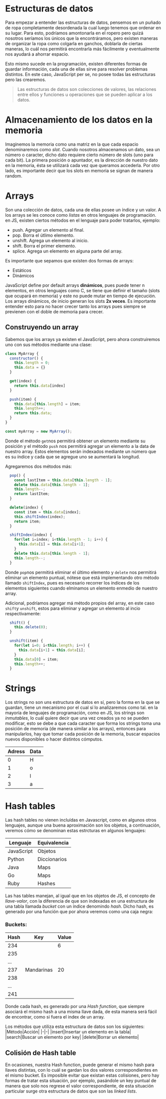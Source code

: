 # Estructuras de datos
Para empezar a entender las estructuras de datos, pensemos en un puñado de ropa completamente desordenada la cual luego tenemos que ordenar en su lugar. Para esto, podríamos amontonarla en el ropero pero quizá nosotros seríamos los únicos que la encontráramos, pero existen maneras de organizar la ropa como colgarla en ganchos, doblarla de ciertas maneras, lo cuál nos permitirá encontrarla más fácilmente y eventualmente nos ayudará a ahorrar espacio.

Esto mismo sucede en la programación, existen diferentes formas de guardar información, cada una de ellas sirve para resolver problemas distintos. En este caso, JavaScript per se, no posee todas las estructuras pero las crearemos.

> Las estructuras de datos son colecciones de valores, las relaciones entre ellos y funciones u operaciones que se pueden aplicar a los datos.

# Almacenamiento de los datos en la memoria
Imaginemos la memoria como una matriz en la que cada espacio denominaremos como *slot*. Cuando nosotros almacenamos un dato, sea un número o caracter, dicho dato requiere cierto número de slots (uno para cada bit). La primera posición o apuntador, es la dirección de nuestro dato en la memoria, ésta se utilizará cada vez que queramos accederla. Por otro lado, es importante decir que los slots en memoria se signan de manera random.

# Arrays
Son una colección de datos, cada una de ellas posee un índice y un valor. A los arrays se les conoce como *listas* en otros lenguajes de programación. en JS, existen ciertos métodos en el lenguaje para poder tratarlos, ejemplo:
* push. Agregar un elemento al final.
* pop. Borra el útlimo elemento.
* unshift. Agrega un elemento al inicio.
* shift. Borra el primer elemento.
* splice. Agrega un elemento en alguna parte del array.

Es importante que sepamos que existen dos formas de arrays:
* Estáticos
* Dinámicos

JavaScript define por default arrays **dinámicos**, pues puede tener n elementos, en otros lenguajes como C, se tiene que definir el tamaño (slots que ocupará en memoria) y este no puede mutar en tiempo de ejecución. Los arrays dinámicos, de inicio generan los slots **2x veces**. Es importante entender esto para no hacer crecer tanto los arrays pues siempre se previenen con el doble de memoria para crecer.

## Construyendo un array
Sabemos que los arrays ya existen el JavaScript, pero ahora construiremos uno con sus métodos mediante una clase:
```javascript
class MyArray {
  constructor() {
    this.length = 0;
    this.data = {}
  }

  get(index) {
    return this.data[index]
  }

  push(item) {
    this.data[this.length] = item;
    this.length++;
    return this.data;
  }
}

const myArray = new MyArray();
```

Donde el método `get`nos permitirá obtener un elemento mediante su posición y el método `push` nos permitirá agregar un elemento a la data de nuestro array. Estos elementos serán indexados mediante un número que es su índice y cada que se agregue uno se aumentará la longitud.

Agregaremos dos métodos más:
```javascript
  pop() {
    const lastItem = this.data[this.length - 1];
    delete this.data[this.length - 1];
    this.length--;
    return lastItem;
  }

  delete(index) {
    const item = this.data[index];
    this.shiftIndex(index);
    return item;
  }

  shiftIndex(index) {
    for(let i=index; i<this.length - 1; i++) {
      this.data[i] = this.data[i+1];
    }
    delete this.data[this.length - 1];
    this.length--;
  }
```

Donde `pop`nos permitirá eliminar el último elemento y `delete` nos permitirá eliminar un elemento puntual, nótese que está implementando otro método llamado `shiftIndex`, pues es necesario recorrer los índices de los elementos siguientes cuando elminamos un elemento enmedio de nuestro array.

Adicional, podríamos agregar má método propios del array, en este caso `shift`y `unshift`, estos para eliminar y agregar un elemento al incio respectivamente:
```javascript
  shift() {
    this.delete(0);
  }

  unshift(item) {
    for(let i=0; i<this.length; i++) {
      this.data[i+1] = this.data[i];
    }
    this.data[0] = item;
    this.length++;
  }
```

# Strings
Los strings no son uns estructura de datos en sí, pero la forma en la que se guardan, tiene un mecanismo por el cual sí lo analizaremos como tal. en la mayoría de lenguajes de programación, como en JS, los strings son *inmutables*, lo cuál quiere decir que una vez creados ya no se pueden modificar, esto se debe a que cada caracter que forma los strings toma una posición de memoria (de manera similar a los arrays), entonces para manipularlos, hay que tomar cada posición de la memoria, buscar espacios nuevos disponibles o hacer distintos cómputos.

|Adress|Data|
|-|-|
|0|H|
|1|o|
|2|l|
|3|a|

# Hash tables
Las hash tables no vienen incluídas en Javascript, como en algunos otros lenguajes, aunque una buena aproximación son los objetos, a continuación, veremos cómo se denominan estas estrcturas en algunos lenguajes:

|Lenguaje|Equivalencia|
|-|-|
|JavaScript|Objetos|
|Python|Diccionarios|
|Java|Maps|
|Go|Maps|
|Ruby|Hashes|

Las has tables manejan, al igual que en los objetos de JS, el concepto de *llave-valor*, con la diferencia de que son indexadas en una estructura de una tabla llamada *bucket* con un índice denomindo *hash*. Dicho hash, es generado por una función que por ahora veremos como una caja negra:

### Buckets:
|Hash|Key|Value|
|-|-|-|
|234||6|
|235|||
|...|||
|237|Mandarinas|20|
|238|||
|...|||
|241|||

Donde cada hash, es generado por una *Hash function*, que siempre asociará el mismo hash a una misma llave dada, de esta manera será fácil de encontrar, como si fuera el index de un array.

Los métodos que utiliza esta estructura de datos son los siguientes:
|Método|Acción|
|-|-|
|insert|Insertar un elemento en la tabla|
|search|Buscar un elemento por key|
|delete|Borrar un elemento|

## Colisión de Hash table
En ocasiones, nuestra Hash function, puede generar el mismo hash para llaves distintas, con lo cuál se gardan los dos valores correspondientes en el mismo bucket. Es imposible evitar que existan estas colisiones, pero hay formas de tratar esta situación, por ejemplo, pasándole un key puntual de manera que solo nos regrese el valor correspondiente, de esta situación particular surge otra estructura de datos que son las *linked lists*.